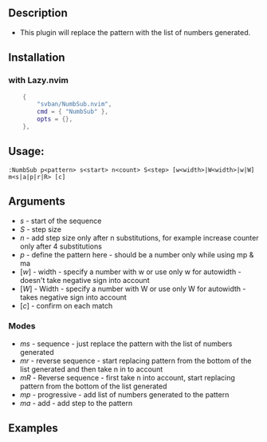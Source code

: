 ## Description
- This plugin will replace the pattern with the list of numbers generated.

## Installation
###  with Lazy.nvim
``` lua
    {
        "svban/NumbSub.nvim",
        cmd = { "NumbSub" },
        opts = {},
    },
```

## Usage: 
``` vim
:NumbSub p<pattern> s<start> n<count> S<step> [w<width>|W<width>|w|W] m<s|a|p|r|R> [c]
```

## Arguments
- *s* - start of the sequence
- *S* - step size
- *n* - add step size only after n substitutions, for example increase counter only after 4 substitutions
- *p* - define the pattern here - should be a number only while using mp & ma
- [*w*] - width - specify a number with w<width> or use only w for autowidth - doesn't take negative sign into account
- [*W*] - Width - specify a number with W<width> or use only W for autowidth - takes negative sign into account
- [*c*] - confirm on each match
### Modes
- *ms* - sequence - just replace the pattern with the list of numbers generated
- *mr* - reverse sequence - start replacing pattern from the bottom of the list generated and then take n in to account
- *mR* - Reverse sequence - first take n into account, start replacing pattern from the bottom of the list generated
- *mp* - progressive - add list of numbers generated to the pattern
- *ma* - add - add step to the pattern

## Examples
